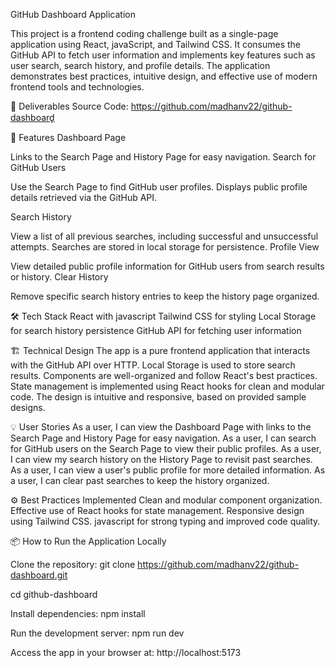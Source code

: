 GitHub Dashboard Application

This project is a frontend coding challenge built as a single-page application using React, javaScript, and Tailwind CSS. It consumes the GitHub API to fetch user information and implements key features such as user search, search history, and profile details. The application demonstrates best practices, intuitive design, and effective use of modern frontend tools and technologies.

📁 Deliverables
Source Code: https://github.com/madhanv22/github-dashboard̥

🎯 Features
Dashboard Page

Links to the Search Page and History Page for easy navigation.
Search for GitHub Users

Use the Search Page to find GitHub user profiles.
Displays public profile details retrieved via the GitHub API.

Search History

View a list of all previous searches, including successful and unsuccessful attempts.
Searches are stored in local storage for persistence.
Profile View

View detailed public profile information for GitHub users from search results or history.
Clear History

Remove specific search history entries to keep the history page organized.

🛠 Tech Stack
React with javascript
Tailwind CSS for styling
Local Storage for search history persistence
GitHub API for fetching user information

🏗 Technical Design
The app is a pure frontend application that interacts with the GitHub API over HTTP.
Local Storage is used to store search results.
Components are well-organized and follow React's best practices.
State management is implemented using React hooks for clean and modular code.
The design is intuitive and responsive, based on provided sample designs.

💡 User Stories
As a user, I can view the Dashboard Page with links to the Search Page and History Page for easy navigation.
As a user, I can search for GitHub users on the Search Page to view their public profiles.
As a user, I can view my search history on the History Page to revisit past searches.
As a user, I can view a user's public profile for more detailed information.
As a user, I can clear past searches to keep the history organized.

⚙️ Best Practices Implemented
Clean and modular component organization.
Effective use of React hooks for state management.
Responsive design using Tailwind CSS.
javascript for strong typing and improved code quality.

📦 How to Run the Application Locally

Clone the repository:
git clone https://github.com/madhanv22/github-dashboard.git

cd github-dashboard

Install dependencies:
npm install

Run the development server:
npm run dev

Access the app in your browser at:
http://localhost:5173

